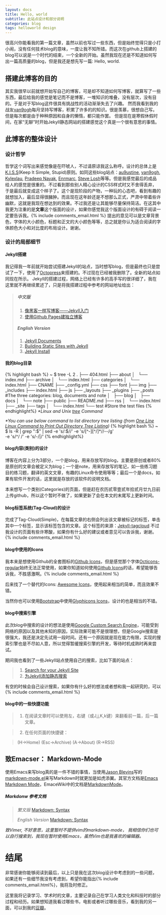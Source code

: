 ```yaml
---
layout: docs
title: Hello, world
subtitle: 此站点设计和部分说明
categories: blog
tags: helloworld design
---
```


很高兴你能看我的第一篇文章，虽然以前也写过一些东西，但是始终觉得只是小打小闹，没有任何技术blog的意味，一度让我不知所错。而这次在github上搭建的blog可以说是一个时代的结束，一个全新的开始。虽然我现在还是不知道如何写出一篇高质量的blog，但是我还是想先写一篇: Hello, world.

## 搭建此博客的目的
其实我很早以前就想开始写自己的博客，可是却不知道如何写博客，就算写了一些东西，最后给我的感觉是笔记而不是博客，一堆知识的堆叠，没有层次，没有目的。于是对于写blog这件很具有挑战性的活动渐渐失去了兴趣。
然而我看到我的战友[van9ogh][]每月坚持写博客，积累了许多的的知识。很是羡慕，很想自己写。但是每次都是由于种种原因和自身的懒惰，都只能作罢。
但是现在是寒假休假时间，在家“无聊”时开始Jekyll静态网站的搭建感觉这个真是一个很有意思的事情。

[van9ogh]: http://forestgump.me

## 此博客的整体设计
### 设计哲学 ###
哲学这个词写出来感觉像是在吓唬人，不过请原谅我这么称呼。设计的总体上是[K.I.S.S](http://en.wikipedia.org/wiki/KISS_principle)(Keep It Simple, Stupid)原则。如同这些blog站点：[au9ustine][], [van9ogh][], [Kylexlau][], [Pradeep Nayak][], [Enrmarc][], [Steve Losh][]等等。但是我感觉最后的成品给人的感觉是很重的。不过看到那些别人精心设计的CSS样式时又不舍得丢弃，于是最后就变成这个样子了。这个是现阶段的产物，一种玩的心态吧，看到有趣的就想加入，最后显得很臃肿。而且现在这年龄还是不想那么正式，严肃中带着些许幽默，这就是我现在想达到的效果。不过我还是让其能够尽量保持简洁。在这其中我更为注重的是**文章**这个版面的设计，如果你感觉我这个版面设计的有碍于阅读一定要告诉我。{% include comments_email.html %}
提出的意见可以是文章背景色，字体的大小颜色，标题和正文的大小颜色等等，总之就是你认为适合阅读的字体颜色大小和对比度的布局设计。谢谢。

[Kylexlau]: http://kyle.xlau.org/

[Steve Losh]: http://stevelosh.com/

[Enrmarc]: http://enrmarc.github.com/index.htm

[Pradeep Nayak]: http://pradeepnayak.in/

[au9ustine]: http://au9ustine.github.com/

### 设计的局部细节 ###
#### Jekyll搭建 ####
我记得我一年前就开始尝试搭建Jekyll的站点，当时想写blog，但是最终也只是尝试了一下，使用了[Octopress][]来搭建的。不过现在已经被我删除了。全新的站点如同现在所示。
Jekyll的搭建过程，网络上已经有许多的高手写的很详细了，我在这里就不再继续累述了，只是将我搭建过程中参考的网站地址给出：

> ##### 中文版 #####
> 1. [像黑客一样写博客——Jekyll入门](http://www.soimort.org/posts/101/)
> 2. [使用Github Pages建独立博客](http://beiyuu.com/github-pages/)
> 
> ##### English Version #####
> 1. [Jekyll Documents](https://github.com/mojombo/jekyll/wiki)
> 2. [Building Static Sites with Jekyll](http://net.tutsplus.com/tutorials/other/building-static-sites-with-jekyll/)
> 3. [Jekyll Install](https://github.com/mojombo/jekyll/wiki/install)

[Octopress]: http://octopress.org/

#### 我的blog目录 ####
{% highlight bash %}
~ $ tree -L 2 
.
├── 404.html
├── about
│   └── index.md
├── archive
│   └── index.html
├── categories
│   └── index.html
├── CNAME
├── _config.yml
├── css
├── font
├── img
├── _includes
├── index.html
├── js
├── _layouts
├── _plugins
├── _posts             #The three categories: blog, documents and note
│   ├── blog
│   ├── docs
│   └── note
├── public
├── README.md
├── rss
│   └── index.html
├── _site
├── tags
│   └── index.html
└── test                #Store the test files
{% endhighlight%}
*\*Linux and Unix [tree](http://www.computerhope.com/unix/tree.htm) Command*

*\*You can use below command to list directory tree listing
(from [One Line Linux Command to Print Out Directory Tree Listing](http://systembash.com/content/one-line-linux-command-to-print-out-directory-tree-listing/))*
{% highlight bash %}
~ $ ls -R | grep ":$" | sed -e 's/:$//' -e 's/[^-][^\/]*\//--/g' \
-e 's/^/ /' -e 's/-/|/'
{% endhighlight%}

#### blog内容(类别)的设计 ####
博客在内容上分为3部分，一个是blog，用来存放写的blog，主要是原创或者80%是原创的文章会被定义为blog；一个是note，用来存放写的笔记，如一些练习题目的练习题，翻译的英文文章，有趣的Linux命令使用等等；最后一个是docs，如果有软件开发的话，这里就是存放的该软件的说明文档。

本来想写一个类别(Categories)的页面，但是赶在农历贰零壹贰年拾贰月廿九日前上传github，所以这个暂时不做了，如果更新了会在本文的末尾写上更新时间。

#### blog标签系统(Tag-Cloud)的设计 ####
完成了Tag-Cloud(Simple)，在每篇文章的右侧会列出该文章被标记的标签，单击其中一个标签，显示该标签包含的文章。这个标签的来源：[Jekyll-tagcloud](http://enrmarc.github.com/blog/Jekyll-tagcloud/)
不过我设计的页面有些许寒酸，如果你有什么好的建议或者意见可以告诉我，谢谢。{% include comments_email.html %}

#### blog中使用的Icons ####
我本来是想使用Github的全套图标的[Github Icons][]，但是感觉那个字体[Octicons-regular](https://github.com/blog/1135-the-making-of-octicons)始终无法正常使用，如果你知道如何使用[Github Icons][]的话，希望能够告诉我，不胜感激啊。{% include comments_email.html %}

后来找了一个替代的Icons: [Awesome Icons](http://fortawesome.github.com/Font-Awesome/)，使用起来相当的简单，而且效果不错。

当然你也可以使用[Bootstrap][]中使用[Glyphicons Icons](http://glyphicons.com/)，设计的也是相当的不错。

[Github Icons]: https://github.com/styleguide/css/7.0

[Bootstrap]: http://twitter.github.com/bootstrap/

#### blog中搜索引擎 ####
此次blog中搜索的设计的想法是使用[Google Custom Search Engine][]，可能受到网络的原因以及其他未知的原因，实际效果可能不是很理想，但是Google搜索是很强大，我还是决定先试用一段时间。还有一个原因就是现在能力有限，实现的搜索引擎也是不尽如人意，所以觉得暂缓搜索引擎的开发，等待时机成熟时再来尝试。

期间我也看到了一些Jekyll站点使用自己的搜索，比如下面的站点：

> 1. [Search for your Jekyll Site](http://pradeepnayak.in/technology/2012/06/20/search-for-your-jekyll-site/)
> 2. [为Jekyll添加静态搜索](http://kingauthur.info/2012/12/03/the-things-about-jekyll/)

有空的时候会自己设计搜索，如果你有什么好的想法或者想和我一起研究的，可以{% include comments_email.html %}

[Google Custom Search Engine]: https://www.google.com/cse/

#### blog中的一些快捷功能 ####
> 1. 在阅读文章时可以使用左，右键（或J,j,K,k键）来翻看前一篇，后一篇文章。

> 2. 在任何页面的快捷键：

>    (H->Home) 
> 	 (Esc->Archive)
> 	 (A->About)
> 	 (R->RSS)

## 致Emacser： Markdown-Mode ##
使用Emacs来写blog真的是一件不错的事情，当使用[Jason Blevins](http://jblevins.org/)写的[markdown-mode.el](http://jblevins.org/projects/markdown-mode/markdown-mode.el)来写Markdown时就更加是如虎添翼。其官方文档是[Emacs Markdown Mode](http://jblevins.org/projects/markdown-mode/)，EmaceWiki中的文档是[MarkdownMode](http://emacswiki.org/emacs/MarkdownMode)。

##### Markdonw 参考文档 #####

> *繁文版*
> [Markdown: Syntax](http://markdown.tw/#blockquote)
>
> *English Version*
> [Markdown: Syntax](http://daringfireball.net/projects/markdown/syntax)

*致Vimer, 不好意思，这里暂时不提供vim的markdown-mode， 我相信你们也可以自行搜索到，我现在暂时使用Emacs，虽然Vim也是我喜欢的编辑器。*

# 结尾 #
非常感谢你能够阅读到最后，以上只是我在这次blog设计中考虑到的一些问题，如果还有一些细节我没有考虑到，希望你能指出{% include comments_email.html%}，我将及时修正。

这里我将记录学习、学术时的文章，主要记录自己在学习人类文化和科技时的部分过程和经历。如果想知道我看过哪些书，电影或者听过哪些音乐，看到我的另一面，可以到我的[豆瓣](http://www.douban.com/people/creamidea/)。
